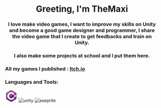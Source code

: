 <h1 align="center">Greeting, I'm TheMaxi</h1>
<h3 align="center">I love make video games, I want to improve my skills on Unity and become a good game designer and programmer, I share the video game that I create to get feedbacks and train on Unity.</h3>

<h3 align="center">I also make some projects at school and I put them here.</h3>

<h3 align="left">All my games I published : <a href="https://themaxi.itch.io/">Itch.io</a>

<h3 align="left">Languages and Tools:</h3>
<p align="left"> <img src="https://raw.githubusercontent.com/devicons/devicon/master/icons/csharp/csharp-original.svg" alt="csharp" width="40" height="40"/> <img src="https://www.vectorlogo.zone/logos/unity3d/unity3d-icon.svg" alt="unity" width="40" height="40"/> <img src="https://upload.wikimedia.org/wikipedia/commons/thumb/6/69/Logo_Aseprite.svg/1200px-Logo_Aseprite.svg.png" alt="aseprite" width="40" height="40"/> </a> </p>
